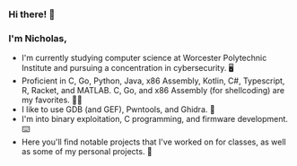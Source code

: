 ### Hi there! 👋
### I'm Nicholas,
  - I'm currently studying computer science at Worcester Polytechnic Institute and pursuing a concentration in cybersecurity. 🖥️
  - Proficient in C, Go, Python, Java, x86 Assembly, Kotlin, C#, Typescript, R, Racket, and MATLAB. C, Go, and x86 Assembly (for shellcoding) are my favorites. 🧑‍💻
  - I like to use GDB (and GEF), Pwntools, and Ghidra. 🐉
  - I'm into binary exploitation, C programming, and firmware development. ⌨️
  - Here you'll find notable projects that I've worked on for classes, as well as some of my personal projects. 📓
